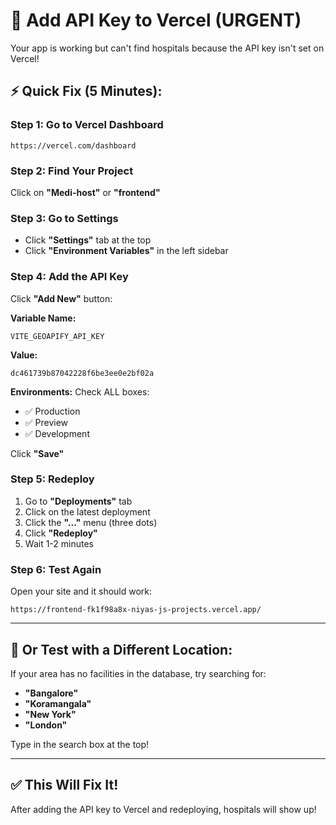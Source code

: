 # 🚀 Add API Key to Vercel (URGENT)

Your app is working but can't find hospitals because the API key isn't set on Vercel!

## ⚡ Quick Fix (5 Minutes):

### Step 1: Go to Vercel Dashboard
```
https://vercel.com/dashboard
```

### Step 2: Find Your Project
Click on **"Medi-host"** or **"frontend"**

### Step 3: Go to Settings
- Click **"Settings"** tab at the top
- Click **"Environment Variables"** in the left sidebar

### Step 4: Add the API Key
Click **"Add New"** button:

**Variable Name:**
```
VITE_GEOAPIFY_API_KEY
```

**Value:**
```
dc461739b87042228f6be3ee0e2bf02a
```

**Environments:** Check ALL boxes:
- ✅ Production
- ✅ Preview
- ✅ Development

Click **"Save"**

### Step 5: Redeploy
1. Go to **"Deployments"** tab
2. Click on the latest deployment
3. Click the **"..."** menu (three dots)
4. Click **"Redeploy"**
5. Wait 1-2 minutes

### Step 6: Test Again
Open your site and it should work:
```
https://frontend-fk1f98a8x-niyas-js-projects.vercel.app/
```

---

## 🧪 **Or Test with a Different Location:**

If your area has no facilities in the database, try searching for:
- **"Bangalore"**
- **"Koramangala"**
- **"New York"**
- **"London"**

Type in the search box at the top!

---

## ✅ **This Will Fix It!**

After adding the API key to Vercel and redeploying, hospitals will show up!

